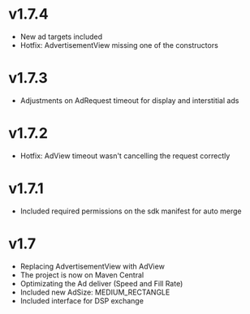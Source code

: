v1.7.4
===

* New ad targets included
* Hotfix: AdvertisementView missing one of the constructors

v1.7.3
===

* Adjustments on AdRequest timeout for display and interstitial ads

v1.7.2
===

* Hotfix: AdView timeout wasn't cancelling the request correctly

v1.7.1
===

* Included required permissions on the sdk manifest for auto merge

v1.7
===

* Replacing AdvertisementView with AdView
* The project is now on Maven Central
* Optimizating the Ad deliver (Speed and Fill Rate)
* Included new AdSize: MEDIUM_RECTANGLE
* Included interface for DSP exchange

